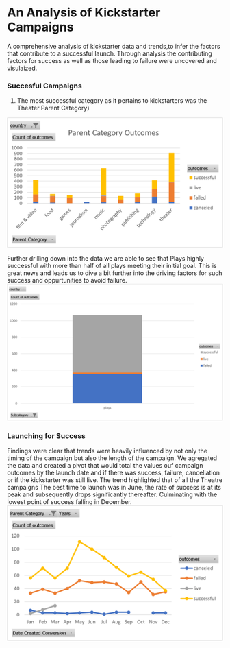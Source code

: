 # An Analysis of Kickstarter Campaigns
A comprehensive analysis of kickstarter data and trends,to infer the factors that contribute to a successful launch. Through analysis the contributing factors for success as well as those leading to failure were uncovered and visulaized. 

### Succesful Campaigns

1. The most successful category as it pertains to kickstarters was the Theater Parent Category)

![Parent_Category_Outcomes](https://github.com/Jonjos95/Kickstarter-analysis/blob/e60606f27c1898edbaac3357abbe2afe160f9215/Parent%20Category%20Outcomes.png)

Further drilling down into the data we are able to see that Plays highly successful with more than half of all plays meeting their initial goal. This is great news and leads us to dive a bit further into the driving factors for such success and oppurtunities to avoid failure.
![Play Outcomes](https://github.com/Jonjos95/Kickstarter-analysis/blob/b59c451dae31bd9a40574dfcea6b05799eb42829/Play%20Outcomes.png)

### Launching for Success
 Findings were clear that trends were heavily influenced by not only the timing of the campaign but also the length of the campaign. We agregated the data and created a pivot that would total the values ouf campaign outcomes by the launch date and if there was success, failure, cancellation or if the kickstarter was still live. The trend highlighted that of all the Theatre campaigns The best time to launch was in June, the rate of success is at its peak and subsequently drops significantly thereafter. Culminating with the lowest point of success falling in December.
 ![Theater Outcomes](https://github.com/Jonjos95/Kickstarter-analysis/blob/b34e59ccb205a4fe5897a8cb184cdc72d87403ad/Theater%20Outcomes.png)
